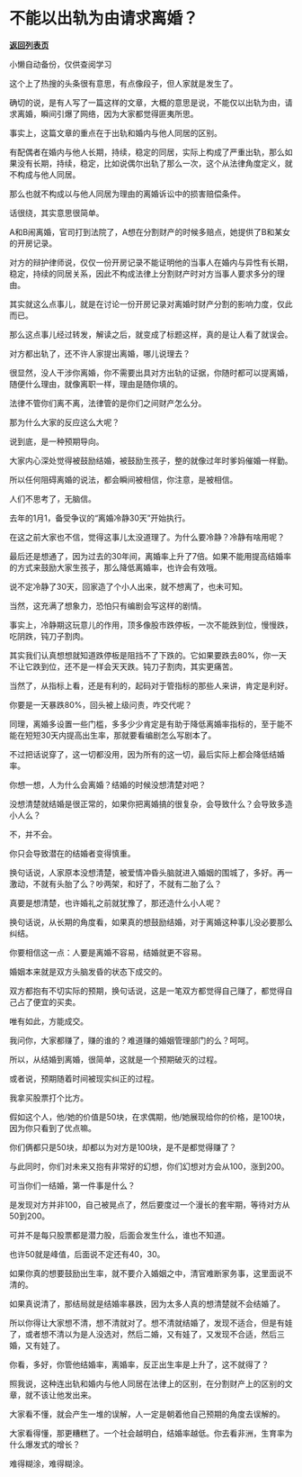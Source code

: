 # 不能以出轨为由请求离婚？

[**返回列表页**](/gzh/记忆承载3)

小懒自动备份，仅供查阅学习

这个上了热搜的头条很有意思，有点像段子，但人家就是发生了。  

  

确切的说，是有人写了一篇这样的文章，大概的意思是说，不能仅以出轨为由，请求离婚，瞬间引爆了网络，因为大家都觉得匪夷所思。

  

事实上，这篇文章的重点在于出轨和婚内与他人同居的区别。  

  

有配偶者在婚内与他人长期，持续，稳定的同居，实际上构成了严重出轨，那么如果没有长期，持续，稳定，比如说偶尔出轨了那么一次，这个从法律角度定义，就不构成与他人同居。

  

那么也就不构成以与他人同居为理由的离婚诉讼中的损害赔偿条件。  

  

话很绕，其实意思很简单。  

  

A和B闹离婚，官司打到法院了，A想在分割财产的时候多赔点，她提供了B和某女的开房记录。  

  

对方的辩护律师说，仅仅一份开房记录不能证明他的当事人在婚内与异性有长期，稳定，持续的同居关系，因此不构成法律上分割财产时对方当事人要求多分的理由。

  

其实就这么点事儿，就是在讨论一份开房记录对离婚时财产分割的影响力度，仅此而已。  

  

那么这点事儿经过转发，解读之后，就变成了标题这样，真的是让人看了就误会。  

  

对方都出轨了，还不许人家提出离婚，哪儿说理去？  

  

很显然，没人干涉你离婚，你不需要出具对方出轨的证据，你随时都可以提离婚，随便什么理由，就像离职一样，理由是随你填的。  

  

法律不管你们离不离，法律管的是你们之间财产怎么分。  

  

那为什么大家的反应这么大呢？  

  

说到底，是一种预期导向。  

  

大家内心深处觉得被鼓励结婚，被鼓励生孩子，整的就像过年时爹妈催婚一样勤。

  

所以任何阻碍离婚的说法，都会瞬间被相信，你注意，是被相信。

  

人们不思考了，无脑信。  

  

去年的1月1，备受争议的“离婚冷静30天”开始执行。

  

在这之前大家也不信，觉得这事儿太没道理了。为什么要冷静？冷静有啥用呢？

  

最后还是想通了，因为过去的30年间，离婚率上升了7倍。如果不能用提高结婚率的方式来鼓励大家生孩子，那么降低离婚率，也许会有效哦。

  

说不定冷静了30天，回家造了个小人出来，就不想离了，也未可知。

  

当然，这充满了想象力，恐怕只有编剧会写这样的剧情。  

  

事实上，冷静期这玩意儿的作用，顶多像股市跌停板，一次不能跌到位，慢慢跌，吃阴跌，钝刀子割肉。

  

其实我们认真想想就知道跌停板是阻挡不了下跌的。它如果要跌去80%，你一天不让它跌到位，还不是一样会天天跌。钝刀子割肉，其实更痛苦。

  

当然了，从指标上看，还是有利的，起码对于管指标的那些人来讲，肯定是利好。

  

你要是一天暴跌80%，回头被上级问责，咋交代呢？  

  

同理，离婚多设置一些门槛，多多少少肯定是有助于降低离婚率指标的，至于能不能在短短30天内提高出生率，那就要看编剧怎么写剧本了。

  

不过把话说穿了，这一切都没用，因为所有的这一切，最后实际上都会降低结婚率。

  

你想一想，人为什么会离婚？结婚的时候没想清楚对吧？

  

没想清楚就结婚是很正常的，如果你把离婚搞的很复杂，会导致什么？会导致多造小人么？

  

不，并不会。

  

你只会导致潜在的结婚者变得慎重。

  

换句话说，人家原本没想清楚，被爱情冲昏头脑就进入婚姻的围城了，多好。再一激动，不就有头胎了么？吵两架，和好了，不就有二胎了么？  

  

真要是想清楚，也许婚礼之前就犹豫了，那还造什么小人呢？

  

换句话说，从长期的角度看，如果真的想鼓励结婚，对于离婚这种事儿没必要那么纠结。  

  

你要相信这一点：人要是离婚不容易，结婚就更不容易。

  

婚姻本来就是双方头脑发昏的状态下成交的。

  

双方都抱有不切实际的预期，换句话说，这是一笔双方都觉得自己赚了，都觉得自己占了便宜的买卖。

  

唯有如此，方能成交。

  

我问你，大家都赚了，赚的谁的？难道赚的婚姻管理部门的么？呵呵。  

  

所以，从结婚到离婚，很简单，这就是一个预期破灭的过程。  

  

或者说，预期随着时间被现实纠正的过程。  

  

我拿买股票打个比方。

  

假如这个人，他/她的价值是50块，在求偶期，他/她展现给你的价格，是100块，因为你只看到了优点嘛。

  

你们俩都只是50块，却都以为对方是100块，是不是都觉得赚了？

  

与此同时，你们对未来又抱有非常好的幻想，你们幻想对方会从100，涨到200。

  

可当你们一结婚，第一件事是什么？

  

是发现对方并非100，自己被晃点了，然后要度过一个漫长的套牢期，等待对方从50到200。

  

可并不是每只股票都是潜力股，后面会发生什么，谁也不知道。

  

也许50就是峰值，后面说不定还有40，30。

  

如果你真的想要鼓励出生率，就不要介入婚姻之中，清官难断家务事，这里面说不清的。

  

如果真说清了，那结局就是结婚率暴跌，因为太多人真的想清楚就不会结婚了。  

  

所以你得让大家想不清，想不清就对了。想不清就结婚了，发现不适合，但是有娃了，或者想不清以为是人没选对，然后二婚，又有娃了，又发现不合适，然后三婚，又有娃了。

  

你看，多好，你管他结婚率，离婚率，反正出生率是上升了，这不就得了？

  

照我说，这种连出轨和婚内与他人同居在法律上的区别，在分割财产上的区别的文章，就不该让他发出来。

  

大家看不懂，就会产生一堆的误解，人一定是朝着他自己预期的角度去误解的。  

  

大家看得懂，那更糟糕了。一个社会越明白，结婚率越低。你去看非洲，生育率为什么爆发式的增长？  

  

难得糊涂，难得糊涂。

